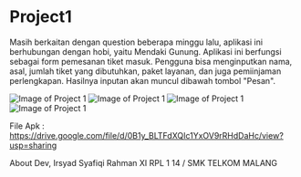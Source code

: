 # Project1

Masih berkaitan dengan question beberapa minggu lalu, aplikasi ini berhubungan dengan hobi, yaitu Mendaki Gunung. Aplikasi ini berfungsi
sebagai form pemesanan tiket masuk. Pengguna bisa menginputkan nama, asal, jumlah tiket yang dibutuhkan, paket layanan, dan juga pemiinjaman
perlengkapan. Hasilnya inputan akan muncul dibawah tombol "Pesan". 

![Image of Project 1](https://lh6.googleusercontent.com/z3iPVfNID7MWYnlnVlEYr6YNFx0_bBlICeSmA5Dik5CcuQHwLyPPFBX_zkfylvpZJdLlLMlnqYL9K8I=w1366-h667-rw)
![Image of Project 1](https://lh3.googleusercontent.com/iIBo6HZnYth-tDSnixe2WIdjh-5eCi20yOQ395_aS_f4oh_yumIF2FmOTw1kICxNqmRVyPRo9xbuihg=w1366-h667-rw)
![Image of Project 1](https://lh3.googleusercontent.com/cRMMNA_ygsRy_rpFBBAgNRUL3qSVNMbwhtLVjY_oNyjhIanDvitBjQNCLI5M1ICOtAZ935ScuS855xQ=w1366-h667-rw)
![Image of Project 1](https://lh4.googleusercontent.com/fIEsHE5g0Du__0eb-EHiVpVeEAVsjBSnnGUTZUQmiPylS7kjgEDIBsxoIkPsyzyuOBcqzhZlusvM_A0=w1366-h667-rw)


File Apk : https://drive.google.com/file/d/0B1y_BLTFdXQIc1YxOV9rRHdDaHc/view?usp=sharing


About Dev,
Irsyad Syafiqi Rahman
XI RPL 1
14 / 
SMK TELKOM MALANG
